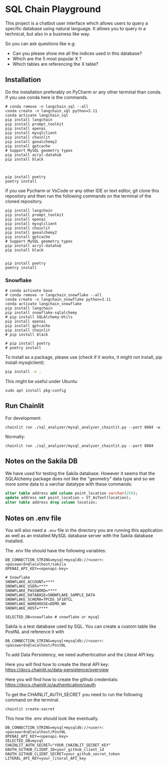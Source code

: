 # SQL Chain Playground

This project is a chatbot user interface which allows users to query a specific database using natural language.
It allows you to query in a technical, but also in a business like way.

So you can ask questions like e.g:

- Can you please show me all the indices used in this database?
- Which are the 5 most popular X ?
- Which tables are referencing the X table?

## Installation


Do the installation preferably on PyCharm or any other terminal than conda. If you use conda here is the commands. 
```
# conda remove -n langchain_sql --all
conda create -n langchain_sql python=3.11
conda activate langchain_sql
pip install langchain
pip install prompt_toolkit
pip install openai
pip install mysqlclient
pip install chainlit
pip install geoalchemy2
pip install gptcache
# Support MySQL geometry types
pip install acryl-datahub
pip install black



pip install poetry
poetry install

```

If you use Pycharm or VsCode or any other IDE or text editor, git clone this repository 
and then run the following commands on the terminal of the cloned repository.


```
pip install langchain
pip install prompt_toolkit
pip install openai
pip install mysqlclient
pip install chainlit
pip install geoalchemy2
pip install gptcache
# Support MySQL geometry types
pip install acryl-datahub
pip install black


pip install poetry
poetry install

```


### Snowflake

```
# conda activate base
# conda remove -n langchain_snowflake --all
conda create -n langchain_snowflake python=3.11
conda activate langchain_snowflake
pip install langchain
pip install snowflake-sqlalchemy
# pip install SQLAlchemy-Utils
pip install openai
pip install gptcache
pip install chainlit
# pip install black

# pip install poetry
# poetry install
```


To install as a package, please use (check if it works, it might not install, pip install mysqlclient):

```bash
pip install -e .
```

This might be useful under Ubuntu
```
sudo apt install pkg-config
```

## Run Chainlit

For development:
```
chainlit run ./sql_analyzer/mysql_analyzer_chainlit.py --port 8084 -w
```

Normally:
```
chainlit run ./sql_analyzer/mysql_analyzer_chainlit.py --port 8084
```

## Notes on the Sakila DB

We have used for testing the Sakila database. However it seems that the SQLAlchemy package does not like the "geometry" data type and so
we more some data to a varchar datatype with these commands:

```SQL
alter table address add column point_location varchar(256);
update address set point_location = ST_AsText(location);
alter table address drop column location;
```

## Notes on .env file

You will also need a `.env` file in the directory you are running this application as well as an installed MySQL database server with the Sakila database installed.


The .env file should have the following variables:

```
DB_CONNECTION_STRING=mysql+mysqldb://<user>:<password>@localhost/sakila
OPENAI_API_KEY=<openapi-key>

# Snowflake
SNOWFLAKE_ACCOUNT=****
SNOWFLAKE_USER=****
SNOWFLAKE_PASSWORD=****
SNOWFLAKE_DATABASE=SNOWFLAKE_SAMPLE_DATA
SNOWFLAKE_SCHEMA=TPCDS_SF10TCL
SNOWFLAKE_WAREHOUSE=DEMO_WH
SNOWFLAKE_HOST=****

SELECTED_DB=snowflake # snowflake or mysql
```

Sakila is a test database used by SQL. You can create a custom table like PostNL and reference it with
``` 
DB_CONNECTION_STRING=mysql+mysqldb://<user>:<password>@localhost/PostNL
```

To add Data Persistency, we need authentication and the Literal API key. 

Here you will find how to create the literal API key: https://docs.chainlit.io/data-persistence/overview

Here you will find how to create the github credentials: https://docs.chainlit.io/authentication/oauth


To get the CHAINLIT_AUTH_SECRET you need to run the following command on the terminal.
``` 
chainlit create-secret
```

This how the .env should look like eventually. 

```
DB_CONNECTION_STRING=mysql+mysqldb://<user>:<password>@localhost/PostNL
OPENAI_API_KEY=<openapi-key>
SELECTED_DB=mysql
CHAINLIT_AUTH_SECRET="YOUR_CHAINLIT_SECRET_KEY"
OAUTH_GITHUB_CLIENT_ID=your_github_client_id
OAUTH_GITHUB_CLIENT_SECRET=your_github_secret_token
LITERAL_API_KEY=your_literal_API_key
```
